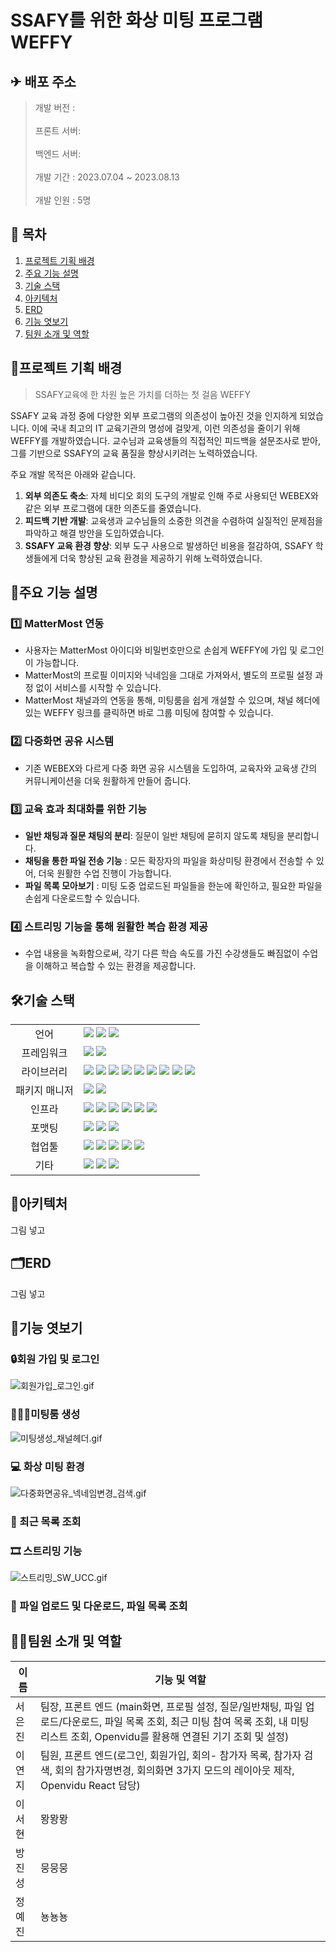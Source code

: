 # SSAFY를 위한 화상 미팅 프로그램 WEFFY

## ✈ 배포 주소

> 개발 버전 : </br>  
> 프론트 서버:</br>  
> 백엔드 서버:</br>  
> 개발 기간 : 2023.07.04 ~ 2023.08.13</br>  
> 개발 인원 : 5명

## 📑 목차

1.  [프로젝트 기획 배경](#프로젝트-기획-배경)
2.  [주요 기능 설명](#주요-기능-설명)
3. [기술 스택](#기술-스택)
4. [아키텍처](#아키텍처)
5. [ERD](#erd)
6. [기능 엿보기](#기능-엿보기)
7. [팀원 소개 및 역할](#팀원-소개-및-역할)

## 📌프로젝트 기획 배경

> SSAFY교육에 한 차원 높은 가치를 더하는 첫 걸음 WEFFY

SSAFY 교육 과정 중에 다양한 외부 프로그램의 의존성이 높아진 것을 인지하게 되었습니다. 이에 국내 최고의 IT 교육기관의 명성에 걸맞게, 이런 의존성을 줄이기 위해 WEFFY를 개발하였습니다. 교수님과 교육생들의 직접적인 피드백을 설문조사로 받아, 그를 기반으로 SSAFY의 교육 품질을 향상시키려는 노력하였습니다.

주요 개발 목적은 아래와 같습니다.

1. **외부 의존도 축소**: 자체 비디오 회의 도구의 개발로 인해 주로 사용되던 WEBEX와 같은 외부 프로그램에 대한 의존도를 줄였습니다.
2. **피드백 기반 개발**: 교육생과 교수님들의 소중한 의견을 수렴하여 실질적인 문제점을 파악하고 해결 방안을 도입하였습니다.
3. **SSAFY 교육 환경 향상**: 외부 도구 사용으로 발생하던 비용을 절감하여, SSAFY 학생들에게 더욱 향상된 교육 환경을 제공하기 위해 노력하였습니다.

## 🔎주요 기능 설명

### 1️⃣ MatterMost 연동

- 사용자는 MatterMost 아이디와 비밀번호만으로 손쉽게 WEFFY에 가입 및 로그인이 가능합니다.
- MatterMost의 프로필 이미지와 닉네임을 그대로 가져와서, 별도의 프로필 설정 과정 없이 서비스를 시작할 수 있습니다.
- MatterMost 채널과의 연동을 통해, 미팅룸을 쉽게 개설할 수 있으며, 채널 헤더에 있는 WEFFY 링크를 클릭하면 바로 그룹 미팅에 참여할 수 있습니다.

### 2️⃣ 다중화면 공유 시스템

- 기존 WEBEX와 다르게 다중 화면 공유 시스템을 도입하여, 교육자와 교육생 간의 커뮤니케이션을 더욱 원활하게 만들어 줍니다.

### 3️⃣ 교육 효과 최대화를 위한 기능

- **일반 채팅과 질문 채팅의 분리**: 질문이 일반 채팅에 묻히지 않도록 채팅을 분리합니다.
- **채팅을 통한 파일 전송 기능** : 모든 확장자의 파일을 화상미팅 환경에서 전송할 수 있어, 더욱 원활한 수업 진행이 가능합니다.
- **파일 목록 모아보기** : 미팅 도중 업로드된 파일들을 한눈에 확인하고, 필요한 파일을 손쉽게 다운로드할 수 있습니다.

### 4️⃣ 스트리밍 기능을 통해 원활한 복습 환경 제공

- 수업 내용을 녹화함으로써, 각기 다른 학습 속도를 가진 수강생들도 빠짐없이 수업을 이해하고 복습할 수 있는 환경을 제공합니다.

## 🛠기술 스택

<table>
<tr>
 <td align="center">언어</td>
 <td>
  <img src="https://img.shields.io/badge/JavaScript-F7DF1E?style=for-the-badge&logo=JavaScript&logoColor=ffffff"/>
  <img src="https://img.shields.io/badge/Java-orange?style=for-the-badge&logo=Java&logoColor=white"/>
	<img src="https://img.shields.io/badge/css-1572B6?style=for-the-badge&logo=css3&logoColor=white"/>
	
 </td>
</tr>
<tr>
 <td align="center">프레임워크</td>
 <td>
  <img src="https://img.shields.io/badge/Spring-6DB33F?style=for-the-badge&logo=Spring&logoColor=ffffff"/>
	<img src="https://img.shields.io/badge/React-61DAFB?style=for-the-badge&logo=React&logoColor=ffffff"/>  
</tr>
<tr>
 <td align="center">라이브러리</td>
 <td>
  
<img src="https://img.shields.io/badge/SpringBoot-6DB33F?style=for-the-badge&logo=SpringBoot&logoColor=ffffff"/>
<img src="https://img.shields.io/badge/springsecurity-6DB33F?style=for-the-badge&logo=springsecurity&logoColor=ffffff"/>
<img src="https://img.shields.io/badge/jwt-6DB33F?style=for-the-badge&logo=jwt&logoColor=ffffff"/>
<img src="https://img.shields.io/badge/MUI-007FFF?style=for-the-badge&logo=MUI&logoColor=ffffff"/>
<img src="https://img.shields.io/badge/Redux-764ABC?style=for-the-badge&logo=redux&logoColor=ffffff"/>  
<img src="https://img.shields.io/badge/Jest-C21325?style=for-the-badge&logo=Jest&logoColor=ffffff"/>  
<img src="https://img.shields.io/badge/Axios-5A29E4?style=for-the-badge&logo=Axios&logoColor=ffffff"/>  
<img src="https://img.shields.io/badge/bootstrap-7952B3?style=for-the-badge&logo=#7952B3&logoColor=ffffff"/>  
<img src="https://img.shields.io/badge/jquery-0769AD?style=for-the-badge&logo=jquery&logoColor=ffffff"/>

</tr>
<tr>
 <td align="center">패키지 매니저</td>
 <td>
    <img src="https://img.shields.io/badge/npm-CB3837?style=for-the-badge&logo=npm&logoColor=white">
    <img src="https://img.shields.io/badge/gradle-02303A?style=for-the-badge&logo=gradle&logoColor=white">

  </td>
</tr>
<tr>
 <td align="center">인프라</td>
 <td>
  <img src="https://img.shields.io/badge/MYSQL-4479A1?style=for-the-badge&logo=MYSQL&logoColor=ffffff"/>
  <img src="https://img.shields.io/badge/amazonaws-232F3E?style=for-the-badge&logo=amazonaws&logoColor=ffffff"/>
  <img src="https://img.shields.io/badge/amazons3-569A31?style=for-the-badge&logo=amazons3&logoColor=ffffff"/>
  <img src="https://img.shields.io/badge/amazonec2-FF9900?style=for-the-badge&logo=amazonec2&logoColor=ffffff"/>
  <img src="https://img.shields.io/badge/docker-2496ED?style=for-the-badge&logo=docker&logoColor=ffffff"/>
  <img src="https://img.shields.io/badge/jenkins-D24939?style=for-the-badge&logo=jenkins&logoColor=ffffff"/>
  
</tr>
<tr>
 <td align="center">포맷팅</td>
 <td>
  <img src="https://img.shields.io/badge/ESLint-4B32C3?style=for-the-badge&logo=ESLint&logoColor=ffffff"/> 
  <img src="https://img.shields.io/badge/Prettier-F7B93E?style=for-the-badge&logo=Prettier&logoColor=ffffff"/> 
  <img src="https://img.shields.io/badge/PostCSS-DD3A0A?style=for-the-badge&logo=PostCSS&logoColor=ffffff"/> 
  </td>
</tr>

<tr>
 <td align="center">협업툴</td>
 <td>
    <img src="https://img.shields.io/badge/Git-F05032?style=for-the-badge&logo=Git&logoColor=white"/>
    <img src="https://img.shields.io/badge/GitHub-181717?style=for-the-badge&logo=GitHub&logoColor=white"/> 
    <img src="https://img.shields.io/badge/Gitlab-FC6D26?style=for-the-badge&logo=Gitlab&logoColor=white"/> 
    <img src="https://img.shields.io/badge/Mattermost-0058CC?style=for-the-badge&logo=Mattermost&logoColor=white"/> 
    <img src="https://img.shields.io/badge/jira-0052CC?style=for-the-badge&logo=jira&logoColor=white"/>
 </td>
</tr>
<tr>
 <td align="center">기타</td>
 <td>
    <img src="https://img.shields.io/badge/Figma-F24E1E?style=for-the-badge&logo=Figma&logoColor=white"/>
    <img src="https://img.shields.io/badge/Notion-000000?style=for-the-badge&logo=Notion&logoColor=white"/> 
    <img src="https://img.shields.io/badge/swagger-85EA2D?style=for-the-badge&logo=swagger&logoColor=white"/>
 </td>
</tr>
</table>

## 🧱아키텍처

그림 넣고

## 🗂ERD

그림 넣고

## 👀기능 엿보기

### 🔒회원 가입 및 로그인

![회원가입_로그인.gif](./회원가입_로그인.gif)

### 👨‍👩‍👦미팅룸 생성

![미팅생성_채널헤더.gif](./미팅생성_채널헤더.gif)

### 💻 화상 미팅 환경

![다중화면공유_넥네임변경_검색.gif](./다중화면공유_넥네임변경_검색.gif)

### 📃 최근 목록 조회

### 🎞 스트리밍 기능

![스트리밍_SW_UCC.gif](./스트리밍_SW_UCC.gif)

### 🔗 파일 업로드 및 다운로드, 파일 목록 조회

## 🧚‍♀️팀원 소개 및 역할

| 이름   | 기능 및 역할                                                                                                                                                                              |
| ------ | ----------------------------------------------------------------------------------------------------------------------------------------------------------------------------------------- |
| 서은진 | 팀장, 프론트 엔드 (main화면, 프로필 설정, 질문/일반채팅, 파일 업로드/다운로드, 파일 목록 조회, 최근 미팅 참여 목록 조회, 내 미팅 리스트 조회, Openvidu를 활용해 연결된 기기 조회 및 설정) |
| 이연지 | 팀원, 프론트 엔드(로그인, 회원가입, 회의- 참가자 목록, 참가자 검색, 회의 참가자명변경, 회의화면 3가지 모드의 레이아웃 제작, Openvidu React 담당)                                          |
| 이서현 | 뫙뫙뫙                                                                                                                                                                                    |
| 방진성 | 뭉뭉뭉                                                                                                                                                                                    |
| 정예진 | 뇽뇽뇽                                                                                                                                                                                    |
